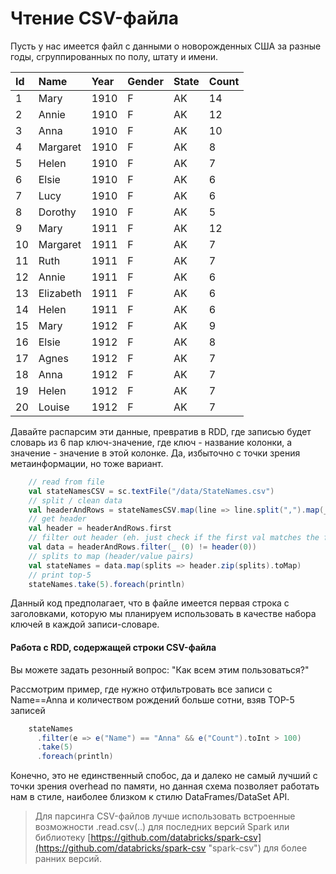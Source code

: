 # Чтение CSV-файла

Пусть у нас имеется файл с данными о новорожденных США за разные годы, сгруппированных по полу, штату и имени.

| Id | Name | Year | Gender | State | Count |
| :--- | :--- | :--- | :--- | :--- | :--- |
| 1 | Mary | 1910 | F | AK | 14 |
| 2 | Annie | 1910 | F | AK | 12 |
| 3 | Anna | 1910 | F | AK | 10 |
| 4 | Margaret | 1910 | F | AK | 8 |
| 5 | Helen | 1910 | F | AK | 7 |
| 6 | Elsie | 1910 | F | AK | 6 |
| 7 | Lucy | 1910 | F | AK | 6 |
| 8 | Dorothy | 1910 | F | AK | 5 |
| 9 | Mary | 1911 | F | AK | 12 |
| 10 | Margaret | 1911 | F | AK | 7 |
| 11 | Ruth | 1911 | F | AK | 7 |
| 12 | Annie | 1911 | F | AK | 6 |
| 13 | Elizabeth | 1911 | F | AK | 6 |
| 14 | Helen | 1911 | F | AK | 6 |
| 15 | Mary | 1912 | F | AK | 9 |
| 16 | Elsie | 1912 | F | AK | 8 |
| 17 | Agnes | 1912 | F | AK | 7 |
| 18 | Anna | 1912 | F | AK | 7 |
| 19 | Helen | 1912 | F | AK | 7 |
| 20 | Louise | 1912 | F | AK | 7 |

Давайте распарсим эти данные, превратив в RDD, где записью будет словарь из 6 пар ключ-значение, где ключ - название колонки, а значение - значение в этой колонке. Да, избыточно с точки зрения метаинформации, но тоже вариант.

```Scala
    // read from file
    val stateNamesCSV = sc.textFile("/data/StateNames.csv")      
    // split / clean data
    val headerAndRows = stateNamesCSV.map(line => line.split(",").map(_.trim))
    // get header
    val header = headerAndRows.first
    // filter out header (eh. just check if the first val matches the first header name)
    val data = headerAndRows.filter(_ (0) != header(0))
    // splits to map (header/value pairs)
    val stateNames = data.map(splits => header.zip(splits).toMap)
    // print top-5
    stateNames.take(5).foreach(println)
```

Данный код предполагает, что в файле имеется первая строка с заголовками, которую мы планируем использовать в качестве набора ключей в каждой записи-словаре.

#### Работа с RDD, содержащей строки CSV-файла

Вы можете задать резонный вопрос: "Как всем этим пользоваться?"

Рассмотрим пример, где нужно отфильтровать все записи с Name==Anna и количеством рождений больше сотни, взяв TOP-5 записей

```Scala
    stateNames
      .filter(e => e("Name") == "Anna" && e("Count").toInt > 100)
      .take(5)
      .foreach(println)
```

Конечно, это не единственный спобос, да и далеко не самый лучший с точки зрения overhead по памяти, но данная схема позволяет работать нам в стиле, наиболее близком к стилю DataFrames/DataSet API.

> Для парсинга CSV-файлов лучше использовать встроенные возможности .read.csv\(..\) для последних версий Spark или библиотеку [https://github.com/databricks/spark-csv](https://github.com/databricks/spark-csv "spark-csv")  для более ранних версий.



